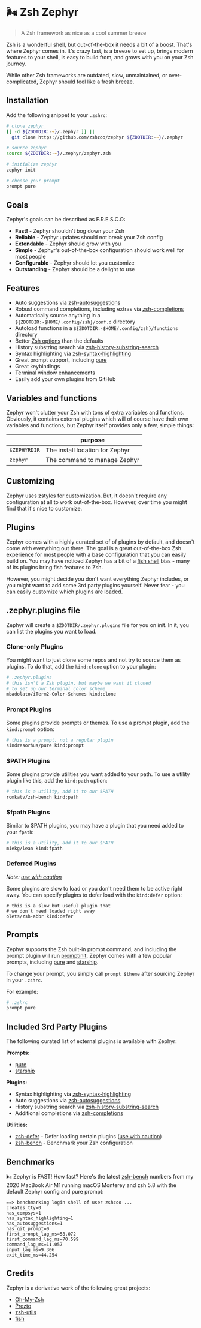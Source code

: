 # :wind_face: Zsh Zephyr

> A Zsh framework as nice as a cool summer breeze

Zsh is a wonderful shell, but out-of-the-box it needs a bit of a boost. That's where
Zephyr comes in. It's crazy fast, is a breeze to set up, brings modern features to your
shell, is easy to build from, and grows with you on your Zsh journey.

While other Zsh frameworks are outdated, slow, unmaintained, or over-complicated, Zephyr
should feel like a fresh breeze.

## Installation

Add the following snippet to your `.zshrc`:

```zsh
# clone zephyr
[[ -d ${ZDOTDIR:-~}/.zephyr ]] ||
  git clone https://github.com/zshzoo/zephyr ${ZDOTDIR:-~}/.zephyr

# source zephyr
source ${ZDOTDIR:-~}/.zephyr/zephyr.zsh

# initialize zephyr
zephyr init

# choose your prompt
prompt pure
```

## Goals

Zephyr's goals can be described as F.R.E.S.C.O:

- **Fast!** - Zephyr shouldn't bog down your Zsh
- **Reliable** - Zephyr updates should not break your Zsh config
- **Extendable** - Zephyr should grow with you
- **Simple** - Zephyr's out-of-the-box configuration should work well for most people
- **Configurable** - Zephyr should let you customize
- **Outstanding** - Zephyr should be a delight to use

## Features

- Auto suggestions via [zsh-autosuggestions]
- Robust command completions, including extras via [zsh-completions]
- Automatically source anything in a `${ZDOTDIR:-$HOME/.config/zsh}/conf.d` directory
- Autoload functions in a `${ZDOTDIR:-$HOME/.config/zsh}/functions` directory
- Better [Zsh options][zsh-setopts] than the defaults
- History substring search via [zsh-history-substring-search]
- Syntax highlighting via [zsh-syntax-highlighting]
- Great prompt support, including [pure]
- Great keybindings
- Terminal window enhancements
- Easily add your own plugins from GitHub

## Variables and functions

Zephyr won't clutter your Zsh with tons of extra variables and functions. Obviously, it
contains external plugins which will of course have their own variables and functions,
but Zephyr itself provides only a few, simple things:

|                  | purpose                         |
| ---------------- | ------------------------------- |
| `$ZEPHYRDIR`     | The install location for Zephyr |
| `zephyr`         | The command to manage Zephyr    |


## Customizing

Zephyr uses zstyles for customization. But, it doesn't require any configuration at all
to work out-of-the-box. However, over time you might find that it's nice to customize.

## Plugins

Zephyr comes with a highly curated set of of plugins by default, and doesn't come with
everything out there. The goal is a great out-of-the-box Zsh experience for most people
with a base configuration that you can easily build on. You may have noticed Zephyr has
a bit of a [fish shell][fish] bias - many of its plugins bring fish features to Zsh.

However, you might decide you don't want everything Zephyr includes, or you might want
to add some 3rd party plugins yourself. Never fear - you can easily customize which
plugins are loaded.

## .zephyr.plugins file

Zephyr will create a `$ZDOTDIR/.zephyr.plugins` file for you on init. In it, you can
list the plugins you want to load.

### Clone-only Plugins

You might want to just clone some repos and not try to source them as plugins. To do
that, add the `kind:clone` option to your plugin:

```zsh
# .zephyr.plugins
# this isn't a Zsh plugin, but maybe we want it cloned
# to set up our terminal color scheme
mbadolato/iTerm2-Color-Schemes kind:clone
```

### Prompt Plugins

Some plugins provide prompts or themes. To use a prompt plugin, add the `kind:prompt`
option:

```zsh
# this is a prompt, not a regular plugin
sindresorhus/pure kind:prompt
```

### $PATH Plugins

Some plugins provide utilities you want added to your path. To use a utility plugin like
this, add the `kind:path` option:

```zsh
# this is a utility, add it to our $PATH
romkatv/zsh-bench kind:path
```

### $fpath Plugins

Similar to $PATH plugins, you may have a plugin that you need added to your `fpath`:

```zsh
# this is a utility, add it to our $PATH
miekg/lean kind:fpath
```

### Deferred Plugins

*Note: [use with caution][deferred-init]*

Some plugins are slow to load or you don't need them to be active right away. You can
specify plugins to defer load with the `kind:defer` option:

```
# this is a slow but useful plugin that
# we don't need loaded right away
olets/zsh-abbr kind:defer
```

## Prompts

Zephyr supports the Zsh built-in prompt command, and including the prompt plugin will
run [promptinit]. Zephyr comes with a few popular prompts, including [pure] and
[starship].

To change your prompt, you simply call `prompt $theme` after sourcing Zephyr in your
`.zshrc`.

For example:

```zsh
# .zshrc
prompt pure
```

## Included 3rd Party Plugins

The following curated list of external plugins is available with Zephyr:

**Prompts:**
- [pure]
- [starship]

**Plugins:**
- Syntax highlighting via [zsh-syntax-highlighting]
- Auto suggestions via [zsh-autosuggestions]
- History substring search via [zsh-history-substring-search]
- Additional completions via [zsh-completions]

**Utilities:**
- [zsh-defer] - Defer loading certain plugins ([use with caution][deferred-init])
- [zsh-bench] - Benchmark your Zsh configuration

## Benchmarks

:wind_face: Zephyr is FAST! How fast? Here's the latest [zsh-bench] numbers from my
2020 MacBook Air M1 running macOS Monterey and zsh 5.8 with the default Zephyr config
and pure prompt:

```shell
==> benchmarking login shell of user zshzoo ...
creates_tty=0
has_compsys=1
has_syntax_highlighting=1
has_autosuggestions=1
has_git_prompt=0
first_prompt_lag_ms=58.072
first_command_lag_ms=70.599
command_lag_ms=11.057
input_lag_ms=9.306
exit_time_ms=44.254
```

## Credits

Zephyr is a derivative work of the following great projects:

- [Oh-My-Zsh][ohmyzsh]
- [Prezto][prezto]
- [zsh-utils][zsh-utils]
- [fish][fish]


[fish]:                          https://fishshell.com
[deferred-init]:                 https://github.com/romkatv/zsh-bench#deferred-initialization
[ohmyzsh-themes]:                https://github.com/ohmyzsh/ohmyzsh/wiki/Themes
[ohmyzsh]:                       https://github.com/ohmyzsh/ohmyzsh
[prezto]:                        https://github.com/sorin-ionescu/prezto
[promptinit]:                    https://github.com/zsh-users/zsh/blob/master/Functions/Prompts/promptinit
[pure]:                          https://github.com/sindresorhus/pure
[starship]:                      https://starship.rs
[zsh-autosuggestions]:           https://github.com/zsh-users/zsh-autosuggestions
[zsh-bench]:                     https://github.com/romkatv/zsh-bench
[zsh-completions]:               https://github.com/zsh-users/zsh-completions
[zsh-defer]:                     https://github.com/romkatv/zsh-defer
[zsh-history-substring-search]:  https://github.com/zsh-users/zsh-history-substring-search
[zsh-setopts]:                   https://zsh.sourceforge.io/Doc/Release/Options.html
[zsh-syntax-highlighting]:       https://github.com/zsh-users/zsh-syntax-highlighting
[zsh-utils]:                     https://github.com/belak/zsh-utils
